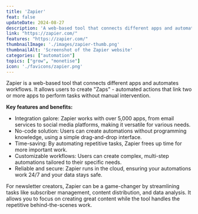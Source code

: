 ```yaml
---
title: 'Zapier'
feat: false
updateDate: 2024-08-27
description: 'A web-based tool that connects different apps and automates workflows.'
link: "https://zapier.com/"
features: "https://zapier.com/"
thumbnailImage: './images/zapier-thumb.png'
thumbnailAlt: 'Screenshot of the Zapier website'
categories: ["automation"]
topics: ["grow", "monetise"]
icon: './favicons/zapier.png'
---
```


Zapier is a web-based tool that connects different apps and automates workflows. It allows users to create "Zaps" - automated actions that link two or more apps to perform tasks without manual intervention.

<b>Key features and benefits:</b>

- Integration galore: Zapier works with over 5,000 apps, from email services to social media platforms, making it versatile for various needs.
- No-code solution: Users can create automations without programming knowledge, using a simple drag-and-drop interface.
- Time-saving: By automating repetitive tasks, Zapier frees up time for more important work.
- Customizable workflows: Users can create complex, multi-step automations tailored to their specific needs.
- Reliable and secure: Zapier runs in the cloud, ensuring your automations work 24/7 and your data stays safe.

For newsletter creators, Zapier can be a game-changer by streamlining tasks like subscriber management, content distribution, and data analysis. It allows you to focus on creating great content while the tool handles the repetitive behind-the-scenes work.
